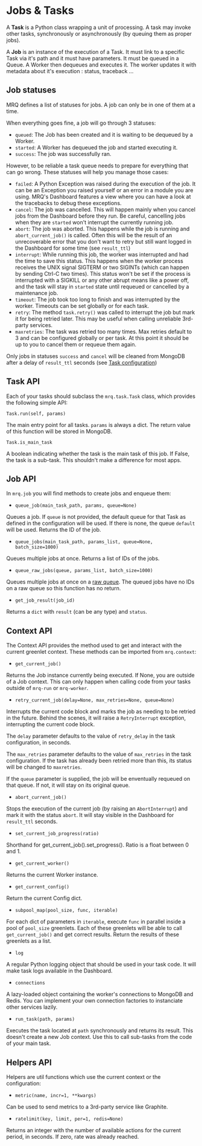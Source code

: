 # Jobs & Tasks

A **Task** is a Python class wrapping a unit of processing. A task may invoke other tasks, synchronously or asynchronously (by queuing them as proper jobs).

A **Job** is an instance of the execution of a Task. It must link to a specific Task via it's path and it must have parameters. It must be queued in a Queue. A Worker then dequeues and executes it. The worker updates it with metadata about it's execution : status, traceback ...

## Job statuses

MRQ defines a list of statuses for jobs. A job can only be in one of them at a time.

When everything goes fine, a job will go through 3 statuses:

* ```queued```: The Job has been created and it is waiting to be dequeued by a Worker.
* ```started```: A Worker has dequeued the job and started executing it.
* ```success```: The job was successfully ran.

However, to be reliable a task queue needs to prepare for everything that can go wrong. These statuses will help you manage those cases:

* ```failed```: A Python Exception was raised during the execution of the job. It can be an Exception you raised yourself or an error in a module you are using. MRQ's Dashboard features a view where you can have a look at the tracebacks to debug these exceptions.
* ```cancel```: The job was cancelled. This will happen mainly when you cancel jobs from the Dashboard before they run. Be careful, cancelling jobs when they are `started` won't interrupt the currently running job.
* ```abort```: The job was aborted. This happens while the job is running and `abort_current_job()` is called. Often this will be the result of an unrecoverable error that you don't want to retry but still want logged in the Dashboard for some time (see `result_ttl`)
* ```interrupt```: While running this job, the worker was interrupted and had the time to save this status. This happens when the worker process receives the UNIX signal SIGTERM or two SIGINTs (which can happen by sending Ctrl-C two times). This status won't be set if the process is interrupted with a SIGKILL or any other abrupt means like a power off, and the task will stay in `started` state until requeued or cancelled by a maintenance job.
* ```timeout```: The job took too long to finish and was interrupted by the worker. Timeouts can be set globally or for each task.
* ```retry```: The method `task.retry()` was called to interrupt the job but mark it for being retried later. This may be useful when calling unreliable 3rd-party services.
* ```maxretries```: The task was retried too many times. Max retries default to 3 and can be configured globally or per task. At this point it should be up to you to cancel them or requeue them again.

Only jobs in statuses `success` and `cancel` will be cleaned from MongoDB after a delay of `result_ttl` seconds (see [Task configuration](configuration.md))

## Task API

Each of your tasks should subclass the `mrq.task.Task` class, which provides the following simple API:

`Task.run(self, params)`

The main entry point for all tasks. `params` is always a dict. The return value of this function will be stored in MongoDB.

`Task.is_main_task`

A boolean indicating whether the task is the main task of this job. If False, the task is a sub-task. This shouldn't make a difference for most apps.


## Job API

In `mrq.job` you will find methods to create jobs and enqueue them:

* `queue_job(main_task_path, params, queue=None)`

Queues a job. If `queue` is not provided, the default queue for that Task as defined in the configuration will be used. If there is none, the queue `default` will be used. Returns the ID of the job.

* `queue_jobs(main_task_path, params_list, queue=None, batch_size=1000)`

Queues multiple jobs at once. Returns a list of IDs of the jobs.

* `queue_raw_jobs(queue, params_list, batch_size=1000)`

Queues multiple jobs at once on a [raw queue](queues.md#raw-queues). The queued jobs have no IDs on a raw queue so this function has no return.

* `get_job_result(job_id)`

Returns a `dict` with `result` (can be any type) and `status`.

## Context API

The Context API provides the method used to get and interact with the current greenlet context. These methods can be imported from `mrq.context`:

* `get_current_job()`

Returns the Job instance currently being executed. If None, you are outside of a Job context. This can only happen when calling code from your tasks outside of `mrq-run` or `mrq-worker`.

* `retry_current_job(delay=None, max_retries=None, queue=None)`

Interrupts the current code block and marks the job as needing to be retried in the future. Behind the scenes, it will raise a `RetryInterrupt` exception, interrupting the current code block.

The `delay` parameter defaults to the value of `retry_delay` in the task configuration, in seconds.

The `max_retries` parameter defaults to the value of `max_retries` in the task configuration. If the task has already been retried more than this, its status will be changed to `maxretries`.

If the `queue` parameter is supplied, the job will be enventually requeued on that queue. If not, it will stay on its original queue.

* `abort_current_job()`

Stops the execution of the current job (by raising an `AbortInterrupt`) and mark it with the status `abort`. It will stay visible in the Dashboard for `result_ttl` seconds.

* `set_current_job_progress(ratio)`

Shorthand for get_current_job().set_progress(). Ratio is a float between 0 and 1.

* `get_current_worker()`

Returns the current Worker instance.

* `get_current_config()`

Return the current Config dict.

* `subpool_map(pool_size, func, iterable)`

For each dict of parameters in `iterable`, execute `func` in parallel inside a pool of `pool_size` greenlets. Each of these greenlets will be able to call `get_current_job()` and get correct results. Return the results of these greenlets as a list.

* `log`

A regular Python logging object that should be used in your task code. It will make task logs available in the Dashboard.

* `connections`

A lazy-loaded object containing the worker's connections to MongoDB and Redis. You can implement your own connection factories to instanciate other services lazily.

* `run_task(path, params)`

Executes the task located at `path` synchronously and returns its result. This doesn't create a new Job context. Use this to call sub-tasks from the code of your main task.


## Helpers API

Helpers are util functions which use the current context or the configuration:

* `metric(name, incr=1, **kwargs)`

Can be used to send metrics to a 3rd-party service like Graphite.

* `ratelimit(key, limit, per=1, redis=None)`

Returns an integer with the number of available actions for the current period, in seconds. If zero, rate was already reached.
